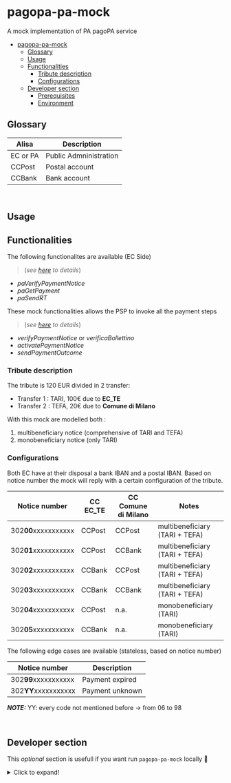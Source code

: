 # pagopa-pa-mock

A mock implementation of PA pagoPA service

- [pagopa-pa-mock](#pagopa-pa-mock)
  - [Glossary](#glossary)
  - [Usage](#usage)
  - [Functionalities](#functionalities)
    - [Tribute description](#tribute-description)
    - [Configurations](#configurations)
  - [Developer section](#developer-section)
    - [Prerequisites](#prerequisites)
    - [Environment](#environment)

## Glossary

| Alisa | Description | 
| -------- | ----------- | 
| EC or PA        | Public Admninistration  | 
| CCPost          | Postal account          | 
| CCBank          | Bank account            |

<br>

## Usage
## Functionalities

The following functionalites are available (EC Side) 
>(_see [here](https://pagopa.github.io/pagopa-api/indexPA.html) to details_)
- *paVerifyPaymentNotice*
- *paGetPayment*
- *paSendRT*

These mock functionalities allows the PSP to invoke all the payment steps 
> (_see [here](https://pagopa.github.io/pagopa-api/) to details_)
- *verifyPaymentNotice* or *verificaBollettino*
- *activatePaymentNotice* 
- *sendPaymentOutcome*

### Tribute description
The tribute is 120 EUR divided in 2 transfer: 

- Transfer 1 : TARI, 100€ due to **EC_TE**
- Transfer 2 : TEFA, 20€ due to **Comune di Milano**

With this mock are modelled both : 
1. multibeneficiary notice (comprehensive of TARI and TEFA) 
2. monobeneficiary notice (only TARI) 

### Configurations

Both EC have at their disposal a bank IBAN and a postal IBAN.
Based on notice number the mock will reply with a certain configuration of the tribute.


| Notice number       | CC EC_TE | CC Comune di Milano| Notes                           |
|---------------------|----------|--------------------|---------------------------------|
|302**00**xxxxxxxxxxx | CCPost   | CCPost             | multibeneficiary (TARI + TEFA) |
|302**01**xxxxxxxxxxx | CCPost   | CCBank             | multibeneficiary (TARI + TEFA) |
|302**02**xxxxxxxxxxx | CCBank   | CCPost             | multibeneficiary (TARI + TEFA) |
|302**03**xxxxxxxxxxx | CCBank   | CCBank             | multibeneficiary (TARI + TEFA) |
|302**04**xxxxxxxxxxx | CCPost   | n.a.               | monobeneficiary (TARI)         |
|302**05**xxxxxxxxxxx | CCBank   | n.a.               | monobeneficiary (TARI)         |


The following edge cases are available (stateless, based on notice number)

| Notice number       | Description                            |
|---------------------|----------------------------------------|
|302**99**xxxxxxxxxxx | Payment expired                        |
|302**YY**xxxxxxxxxxx | Payment unknown                        |

**_NOTE:_**  YY: every code not mentioned before -> from 06 to 98

<br>

## Developer section
This _optional_ section is usefull if you want run `pagopa-pa-mock` locally 🚀
<details>
  <summary>Click to expand!</summary>  

### Prerequisites

- [yarn](https://yarnpkg.com/) installed

```sh
yarn install
yarn build
yarn start
```
### Environment

  | name                 | description                   | default            |
  | -------------------- | ----------------------------- | ------------------ |
  | WINSTON_LOG_LEVEL    | desired log level             | "debug"            |
  | PAGOPA_NODO_HOST     | host this server listens to   | "http://localhost" |
  | PORT                 | host this server listens to   | 8089               |
  | PAGOPA_PROXY_HOST    | PagoPa Proxy host             | localhost          |
  | PAGOPA_NODO_PASSWORD | nodo mock auth password       | password           |
  | PAGOPA_PROXY_PORT    | PagoPa Proxy port             | 3001               |
  | PAGOPA_WS_URI        | PagoPa Proxy SOAP service URI | `/FespCdService`   |
  
</details>

